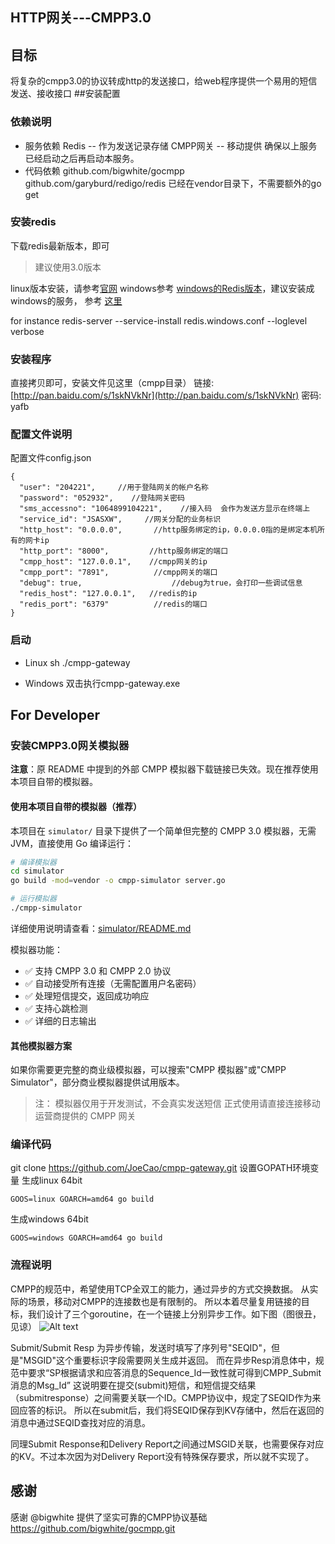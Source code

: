HTTP网关---CMPP3.0
-------

## 目标
将复杂的cmpp3.0的协议转成http的发送接口，给web程序提供一个易用的短信发送、接收接口
##安装配置

### 依赖说明
- 服务依赖
Redis -- 作为发送记录存储
CMPP网关 -- 移动提供
确保以上服务已经启动之后再启动本服务。
- 代码依赖
github.com/bigwhite/gocmpp
github.com/garyburd/redigo/redis
已经在vendor目录下，不需要额外的go get
### 安装redis
下载redis最新版本，即可

> 建议使用3.0版本

linux版本安装，请参考[官网](http://redis.io/)
windows参考 [windows的Redis版本](https://github.com/MSOpenTech/redis/releases)，建议安装成windows的服务， 参考 [这里](https://raw.githubusercontent.com/MSOpenTech/redis/3.0/Windows%20Service%20Documentation.md)

for instance
redis-server --service-install redis.windows.conf --loglevel verbose
### 安装程序
直接拷贝即可，安装文件见这里（cmpp目录）
链接: [http://pan.baidu.com/s/1skNVkNr](http://pan.baidu.com/s/1skNVkNr) 密码: yafb

### 配置文件说明
配置文件config.json

	{
	  "user": "204221",     //用于登陆网关的帐户名称
	  "password": "052932",    //登陆网关密码
	  "sms_accessno": "1064899104221",    //接入码  会作为发送方显示在终端上
	  "service_id": "JSASXW",     //网关分配的业务标识
	  "http_host": "0.0.0.0",       //http服务绑定的ip，0.0.0.0指的是绑定本机所有的网卡ip
	  "http_port": "8000",         //http服务绑定的端口
	  "cmpp_host": "127.0.0.1",    //cmpp网关的ip
	  "cmpp_port": "7891",          //cmpp网关的端口
	  "debug": true,                    //debug为true，会打印一些调试信息
	  "redis_host": "127.0.0.1",   //redis的ip
	  "redis_port": "6379"          //redis的端口
	}

### 启动

- Linux
  sh ./cmpp-gateway

- Windows
  双击执行cmpp-gateway.exe


## For Developer
### 安装CMPP3.0网关模拟器

**注意**：原 README 中提到的外部 CMPP 模拟器下载链接已失效。现在推荐使用本项目自带的模拟器。

#### 使用本项目自带的模拟器（推荐）

本项目在 `simulator/` 目录下提供了一个简单但完整的 CMPP 3.0 模拟器，无需 JVM，直接使用 Go 编译运行：

```bash
# 编译模拟器
cd simulator
go build -mod=vendor -o cmpp-simulator server.go

# 运行模拟器
./cmpp-simulator
```

详细使用说明请查看：[simulator/README.md](simulator/README.md)

模拟器功能：
- ✅ 支持 CMPP 3.0 和 CMPP 2.0 协议
- ✅ 自动接受所有连接（无需配置用户名密码）
- ✅ 处理短信提交，返回成功响应
- ✅ 支持心跳检测
- ✅ 详细的日志输出

#### 其他模拟器方案

如果你需要更完整的商业级模拟器，可以搜索"CMPP 模拟器"或"CMPP Simulator"，部分商业模拟器提供试用版本。

> 注：
>  模拟器仅用于开发测试，不会真实发送短信
>  正式使用请直接连接移动运营商提供的 CMPP 网关

### 编译代码
git clone https://github.com/JoeCao/cmpp-gateway.git
设置GOPATH环境变量
生成linux 64bit

    GOOS=linux GOARCH=amd64 go build

生成windows 64bit

    GOOS=windows GOARCH=amd64 go build


### 流程说明
CMPP的规范中，希望使用TCP全双工的能力，通过异步的方式交换数据。
从实际的场景，移动对CMPP的连接数也是有限制的。
所以本着尽量复用链接的目标，我们设计了三个goroutine，在一个链接上分别异步工作。如下图（图很丑，见谅）
![Alt text](./ne1.png)    

Submit/Submit Resp 为异步传输，发送时填写了序列号"SEQID"，但是"MSGID"这个重要标识字段需要网关生成并返回。
而在异步Resp消息体中，规范中要求“SP根据请求和应答消息的Sequence_Id一致性就可得到CMPP_Submit消息的Msg_Id”
这说明要在提交(submit)短信，和短信提交结果（submitresponse）之间需要关联一个ID。CMPP协议中，规定了SEQID作为来回应答的标识。
所以在submit后，我们将SEQID保存到KV存储中，然后在返回的消息中通过SEQID查找对应的消息。

同理Submit Response和Delivery Report之间通过MSGID关联，也需要保存对应的KV。不过本次因为对Delivery Report没有特殊保存要求，所以就不实现了。

## 感谢
感谢 @bigwhite 提供了坚实可靠的CMPP协议基础
https://github.com/bigwhite/gocmpp.git
